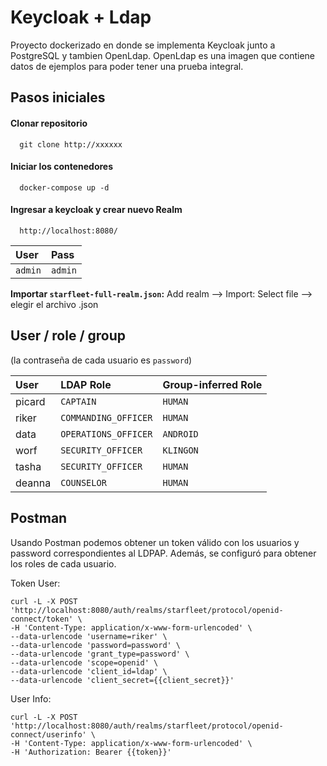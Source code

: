 
# Keycloak + Ldap

Proyecto dockerizado en donde se implementa Keycloak junto a PostgreSQL y tambien OpenLdap. OpenLdap es una imagen que contiene datos de ejemplos para poder tener una prueba integral.



## Pasos iniciales

#### Clonar repositorio
```
  git clone http://xxxxxx
```
#### Iniciar los contenedores
```
  docker-compose up -d
```
#### Ingresar a keycloak y crear nuevo Realm
``` 
  http://localhost:8080/
```
| User | Pass     |
| :-------- | :------- |
| `admin` | `admin` |

**Importar ``starfleet-full-realm.json``:** Add realm --> Import: Select file --> elegir el archivo .json


## User / role / group

(la contraseña de cada usuario es `password`)

| User   | LDAP Role            | Group-inferred Role |
| :----- | :------------------- | :------------------ |
| picard | `CAPTAIN`            | `HUMAN`             |
| riker  | `COMMANDING_OFFICER` | `HUMAN`             |
| data   | `OPERATIONS_OFFICER` | `ANDROID`           |
| worf   | `SECURITY_OFFICER`   | `KLINGON`           |
| tasha  | `SECURITY_OFFICER`   | `HUMAN`             |
| deanna | `COUNSELOR`          | `HUMAN`             |

## Postman
Usando Postman podemos obtener un token válido con los usuarios y password correspondientes al LDPAP. Además, se configuró para obtener los roles de cada usuario.

Token User:
```http
curl -L -X POST 'http://localhost:8080/auth/realms/starfleet/protocol/openid-connect/token' \
-H 'Content-Type: application/x-www-form-urlencoded' \
--data-urlencode 'username=riker' \
--data-urlencode 'password=password' \
--data-urlencode 'grant_type=password' \
--data-urlencode 'scope=openid' \
--data-urlencode 'client_id=ldap' \
--data-urlencode 'client_secret={{client_secret}}'
```

User Info:
```http
curl -L -X POST 'http://localhost:8080/auth/realms/starfleet/protocol/openid-connect/userinfo' \
-H 'Content-Type: application/x-www-form-urlencoded' \
-H 'Authorization: Bearer {{token}}'
```
